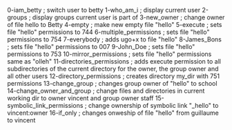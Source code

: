 0-iam_betty ; switch user to betty
1-who_am_i ; display current user
2-groups ; display groups current user is part of
3-new_owner ; change owner of file hello to Betty
4-empty ; make new empty file "hello"
5-execute ; sets file "hello" permissions to 744
6-multiple_permissions ; sets file "hello" permissions to 754
7-everybody ; adds ugo+x to file "hello"
8-James_Bons ; sets file "hello" permissions to 007
9-John_Doe ; sets file "hello" permissions to 753
10-mirror_permissions ; sets file "hello" permissions same as "olleh"
11-directories_permissions ; adds execute permission to all subdirectories of the current directory for the owner, the group owner and all other users
12-directory_permissions ; creates directory my_dir with 751 permissions
13-change_group ; changes group owner of "hello" to school
14-change_owner_and_group ; change files and directories in current working dir to owner vincent and group owner staff
15-symbolic_link_permissions ; change ownership of symbolic link "_hello" to vincent:owner
16-if_only ; changes onweship of file "hello" from guillaume to vincent
